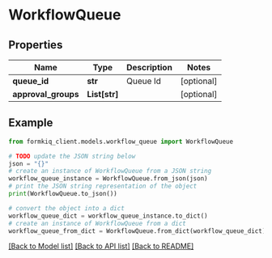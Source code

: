 # WorkflowQueue


## Properties

Name | Type | Description | Notes
------------ | ------------- | ------------- | -------------
**queue_id** | **str** | Queue Id | [optional] 
**approval_groups** | **List[str]** |  | [optional] 

## Example

```python
from formkiq_client.models.workflow_queue import WorkflowQueue

# TODO update the JSON string below
json = "{}"
# create an instance of WorkflowQueue from a JSON string
workflow_queue_instance = WorkflowQueue.from_json(json)
# print the JSON string representation of the object
print(WorkflowQueue.to_json())

# convert the object into a dict
workflow_queue_dict = workflow_queue_instance.to_dict()
# create an instance of WorkflowQueue from a dict
workflow_queue_from_dict = WorkflowQueue.from_dict(workflow_queue_dict)
```
[[Back to Model list]](../README.md#documentation-for-models) [[Back to API list]](../README.md#documentation-for-api-endpoints) [[Back to README]](../README.md)


